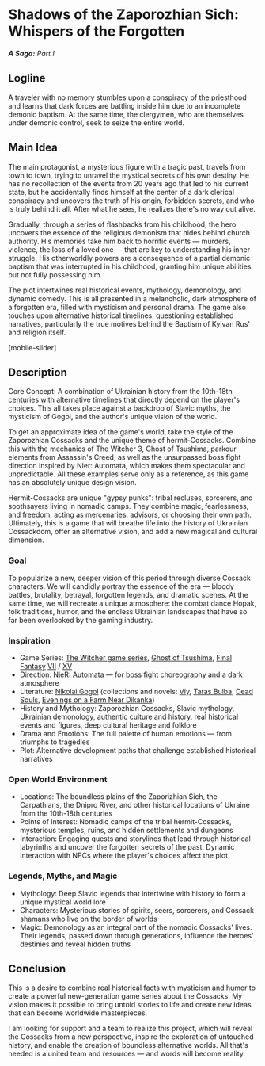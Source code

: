 # Shadows of the Zaporozhian Sich: Whispers of the Forgotten

***A Saga:** Part I*

## Logline

A traveler with no memory stumbles upon a conspiracy of the priesthood and learns that dark forces are battling inside him due to an incomplete demonic baptism. At the same time, the clergymen, who are themselves under demonic control, seek to seize the entire world.

## Main Idea

The main protagonist, a mysterious figure with a tragic past, travels from town to town, trying to unravel the mystical secrets of his own destiny. He has no recollection of the events from 20 years ago that led to his current state, but he accidentally finds himself at the center of a dark clerical conspiracy and uncovers the truth of his origin, forbidden secrets, and who is truly behind it all. After what he sees, he realizes there's no way out alive.

Gradually, through a series of flashbacks from his childhood, the hero uncovers the essence of the religious demonism that hides behind church authority. His memories take him back to horrific events — murders, violence, the loss of a loved one — that are key to understanding his inner struggle. His otherworldly powers are a consequence of a partial demonic baptism that was interrupted in his childhood, granting him unique abilities but not fully possessing him.

The plot intertwines real historical events, mythology, demonology, and dynamic comedy. This is all presented in a melancholic, dark atmosphere of a forgotten era, filled with mysticism and personal drama. The game also touches upon alternative historical timelines, questioning established narratives, particularly the true motives behind the Baptism of Kyivan Rus' and religion itself.

[mobile-slider]

## Description

Core Concept: A combination of Ukrainian history from the 10th-18th centuries with alternative timelines that directly depend on the player's choices. This all takes place against a backdrop of Slavic myths, the mysticism of Gogol, and the author's unique vision of the world.

To get an approximate idea of the game's world, take the style of the Zaporozhian Cossacks and the unique theme of hermit-Cossacks. Combine this with the mechanics of The Witcher 3, Ghost of Tsushima, parkour elements from Assassin's Creed, as well as the unsurpassed boss fight direction inspired by Nier: Automata, which makes them spectacular and unpredictable. All these examples serve only as a reference, as this game has an absolutely unique design vision.

Hermit-Cossacks are unique "gypsy punks": tribal recluses, sorcerers, and soothsayers living in nomadic camps. They combine magic, fearlessness, and freedom, acting as mercenaries, advisors, or choosing their own path. Ultimately, this is a game that will breathe life into the history of Ukrainian Cossackdom, offer an alternative vision, and add a new magical and cultural dimension.

### Goal

To popularize a new, deeper vision of this period through diverse Cossack characters. We will candidly portray the essence of the era — bloody battles, brutality, betrayal, forgotten legends, and dramatic scenes. At the same time, we will recreate a unique atmosphere: the combat dance Hopak, folk traditions, humor, and the endless Ukrainian landscapes that have so far been overlooked by the gaming industry.

### Inspiration

- Game Series: [The Witcher game series](https://en.wikipedia.org/wiki/The_Witcher_(video_game_series)), [Ghost of Tsushima](https://en.wikipedia.org/wiki/Ghost_of_Tsushima), [Final Fantasy](https://en.wikipedia.org/wiki/Final_Fantasy) [VII](https://en.wikipedia.org/wiki/Final_Fantasy_VII_Remake) / [XV](https://en.wikipedia.org/wiki/Final_Fantasy_XV)
- Direction: [NieR: Automata](https://en.wikipedia.org/wiki/Nier:_Automata) — for boss fight choreography and a dark atmosphere
- Literature:  [Nikolai Gogol](https://en.wikipedia.org/wiki/Nikolai_Gogol) (collections and novels: [Viy](https://en.wikipedia.org/wiki/Viy_(story)), [Taras Bulba](https://en.wikipedia.org/wiki/Taras_Bulba), [Dead Souls](https://en.wikipedia.org/wiki/Dead_Souls), [Evenings on a Farm Near Dikanka](https://en.wikipedia.org/wiki/Evenings_on_a_Farm_Near_Dikanka))
- History and Mythology: Zaporozhian Cossacks, Slavic mythology, Ukrainian demonology, authentic culture and history, real historical events and figures, deep cultural heritage and folklore
- Drama and Emotions: The full palette of human emotions — from triumphs to tragedies
- Plot: Alternative development paths that challenge established historical narratives

### Open World Environment

- Locations: The boundless plains of the Zaporizhian Sich, the Carpathians, the Dnipro River, and other historical locations of Ukraine from the 10th-18th centuries
- Points of Interest: Nomadic camps of the tribal hermit-Cossacks, mysterious temples, ruins, and hidden settlements and dungeons
- Interaction: Engaging quests and storylines that lead through historical labyrinths and uncover the forgotten secrets of the past. Dynamic interaction with NPCs where the player's choices affect the plot

### Legends, Myths, and Magic

- Mythology: Deep Slavic legends that intertwine with history to form a unique mystical world lore
- Characters: Mysterious stories of spirits, seers, sorcerers, and Cossack shamans who live on the border of worlds
- Magic: Demonology as an integral part of the nomadic Cossacks' lives. Their legends, passed down through generations, influence the heroes' destinies and reveal hidden truths

## Conclusion

This is a desire to combine real historical facts with mysticism and humor to create a powerful new-generation game series about the Cossacks. My vision makes it possible to bring untold stories to life and create new ideas that can become worldwide masterpieces.

I am looking for support and a team to realize this project, which will reveal the Cossacks from a new perspective, inspire the exploration of untouched history, and enable the creation of boundless alternative worlds. All that's needed is a united team and resources — and words will become reality.